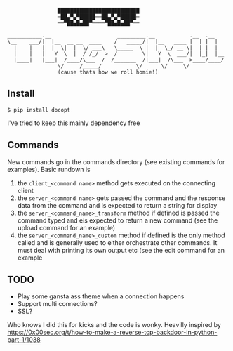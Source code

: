 ```
                ██████████████████████████
                ─██▄▀▄▀█████──██▄▀▄▀█████─
                ──▀██▄█▄██▀────▀██▄█▄██▀──

___________.__                     _________.__           .__  .__   
\__    ___/|  |__  __ __  ____    /   _____/|  |__   ____ |  | |  |  
  |    |   |  |  \|  |  \/ ___\   \_____  \ |  |  \_/ __ \|  | |  |  
  |    |   |   Y  \  |  / /_/  >  /        \|   Y  \  ___/|  |_|  |__
  |____|   |___|  /____/\___  /  /_______  /|___|  /\___  >____/____/
                \/     /_____/           \/      \/     \/           
                (cause thats how we roll homie!)
```

## Install
```
$ pip install docopt
```
I've tried to keep this mainly dependency free

## Commands
New commands go in the commands directory (see existing commands for examples). Basic rundown is

1. the `client_<command name>` method gets executed on the connecting client
2. the `server_<command name>` gets passed the command and the response data from the command and is expected to return a string for display
3. the `server_<command_name>_transform` method if defined is passed the command typed and eis expected to return a new command (see the upload command for an example)
4. the `server_<command_name>_custom` method if defined is the only method called and is generally used to either orchestrate other commands. It must deal with printing its own output etc (see the edit command for an example

## TODO
- Play some gansta ass theme when a connection happens
- Support multi connections?
- SSL?

Who knows I did this for kicks and the code is wonky. Heavilly inspired by https://0x00sec.org/t/how-to-make-a-reverse-tcp-backdoor-in-python-part-1/1038
